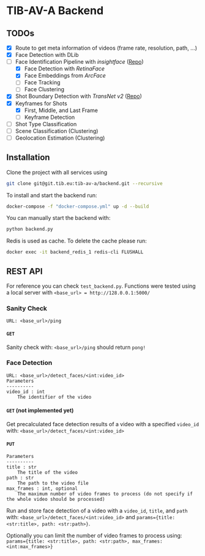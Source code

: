 # TIB-AV-A Backend

## TODOs

- [x] Route to get meta information of videos (frame rate, resolution, path, ...)
- [x] Face Detection with DLib
- [ ] Face Identification Pipeline with *insightface* ([Repo](https://github.com/deepinsight/insightface/))
  - [x] Face Detection with *RetinaFace*
  - [x] Face Embeddings from *ArcFace*
  - [ ] Face Tracking
  - [ ] Face Clustering 
  
- [x] Shot Boundary Detection with *TransNet v2* ([Repo](https://github.com/soCzech/TransNetV2)) 
- [x] Keyframes for Shots
  - [x] First, Middle, and Last Frame
  - [ ] Keyframe Detection
- [ ] Shot Type Classification
- [ ] Scene Classification (Clustering)
- [ ] Geolocation Estimation (Clustering)

## Installation

Clone the project with all services using

```bash
git clone git@git.tib.eu:tib-av-a/backend.git --recursive
```


To install and start the backend run:

```bash
docker-compose -f "docker-compose.yml" up -d --build
```

You can manually start the backend with:

```bash
python backend.py
```

Redis is used as cache. To delete the cache please run:
```bash
docker exec -it backend_redis_1 redis-cli FLUSHALL
```

## REST API

For reference you can check `test_backend.py`. Functions were tested using a local server with `<base_url> = http://128.0.0.1:5000/`

### Sanity Check

```
URL: <base_url>/ping
```

#### `GET`

Sanity check with: `<base_url>/ping` should return `pong!`

### Face Detection

```
URL: <base_url>/detect_faces/<int:video_id>
Parameters
----------
video_id : int
    The identifier of the video
```

#### `GET` (not implemented yet)

Get precalculated face detection results of a video with a specified `video_id` with: `<base_url>/detect_faces/<int:video_id>`

#### `PUT`

```
Parameters
----------
title : str
    The title of the video
path : str
    The path to the video file
max_frames : int, optional
    The maximum number of video frames to process (do not specify if the whole video should be processed)
```

Run and store face detection of a video with a `video_id`, `title`, and `path` with: `<base_url>/detect_faces/<int:video_id>` and `params={title: <str:title>, path: <str:path>}`.

Optionally you can limit the number of video frames to process using:
`params={title: <str:title>, path: <str:path>, max_frames: <int:max_frames>}`
